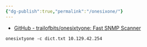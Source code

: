 ```yaml
---
{"dg-publish":true,"permalink":"/onesixone/"}
---
```


- [GitHub - trailofbits/onesixtyone: Fast SNMP Scanner](https://github.com/trailofbits/onesixtyone)

```shell-session
onesixtyone -c dict.txt 10.129.42.254
```